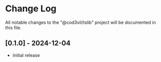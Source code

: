 # Change Log

All notable changes to the "@cod3vil/tslib" project will be documented in this file.

## [0.1.0] - 2024-12-04

-   Initial release
